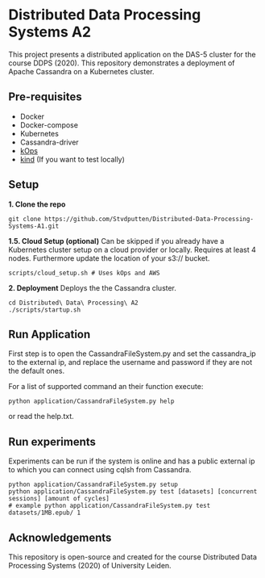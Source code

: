 # Distributed Data Processing Systems A2

This project presents a distributed application on the DAS-5 cluster for the course DDPS (2020). This repository 
demonstrates a deployment of Apache Cassandra on a Kubernetes cluster. 

## Pre-requisites
- Docker
- Docker-compose
- Kubernetes
- Cassandra-driver
- [kOps](https://kops.sigs.k8s.io/getting_started/install/)
- [kind](https://kind.sigs.k8s.io/) (If you want to test locally)

## Setup 

**1. Clone the repo**
```
git clone https://github.com/Stvdputten/Distributed-Data-Processing-Systems-A1.git
```

**1.5. Cloud Setup (optional)** 
Can be skipped if you already have a Kubernetes cluster setup on a cloud provider or locally. Requires at least 4 nodes.
Furthermore update the location of your s3:// bucket.

```
scripts/cloud_setup.sh # Uses kOps and AWS 
```

**2. Deployment** 
Deploys the the Cassandra cluster.

```
cd Distributed\ Data\ Processing\ A2
./scripts/startup.sh
```
## Run Application
First step is to open the CassandraFileSystem.py and set the cassandra_ip to the external ip, and replace the username and password if they are not the default ones.

For a list of supported command an their function execute:
```
python application/CassandraFileSystem.py help

```
or read the help.txt.
## Run experiments
Experiments can be run if the system is online and has a public external ip to which you can connect using cqlsh from Cassandra.

```
python application/CassandraFileSystem.py setup
python application/CassandraFileSystem.py test [datasets] [concurrent sessions] [amount of cycles]
# example python application/CassandraFileSystem.py test datasets/1MB.epub/ 1
```




## Acknowledgements

This repository is open-source and created for the course Distributed Data Processing Systems (2020) of University Leiden.
